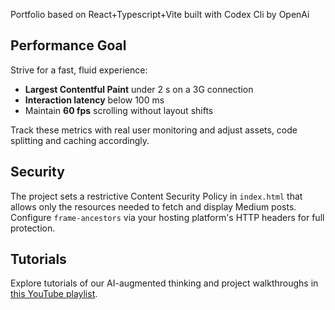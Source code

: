 Portfolio based on React+Typescript+Vite built with Codex Cli by OpenAi

## Performance Goal

Strive for a fast, fluid experience:

- **Largest Contentful Paint** under 2 s on a 3G connection
- **Interaction latency** below 100 ms
- Maintain **60 fps** scrolling without layout shifts

Track these metrics with real user monitoring and adjust assets, code splitting and caching accordingly.

## Security

The project sets a restrictive Content Security Policy in `index.html` that allows only the resources needed to fetch and display Medium posts. Configure `frame-ancestors` via your hosting platform's HTTP headers for full protection.

## Tutorials

Explore tutorials of our AI-augmented thinking and project walkthroughs in [this YouTube playlist](https://www.youtube.com/playlist?list=PLiMUBe7mFRXcRMOVEfH1YIoHa2h_8_0b9).
